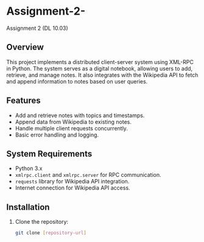 # Assignment-2-
Assignment 2 (DL 10.03)


## Overview

This project implements a distributed client-server system using XML-RPC in Python. The system serves as a digital notebook, allowing users to add, retrieve, and manage notes. It also integrates with the Wikipedia API to fetch and append information to notes based on user queries.

## Features

- Add and retrieve notes with topics and timestamps.
- Append data from Wikipedia to existing notes.
- Handle multiple client requests concurrently.
- Basic error handling and logging.

## System Requirements

- Python 3.x
- `xmlrpc.client` and `xmlrpc.server` for RPC communication.
- `requests` library for Wikipedia API integration.
- Internet connection for Wikipedia API access.

## Installation

1. Clone the repository:
   ```bash
   git clone [repository-url]
